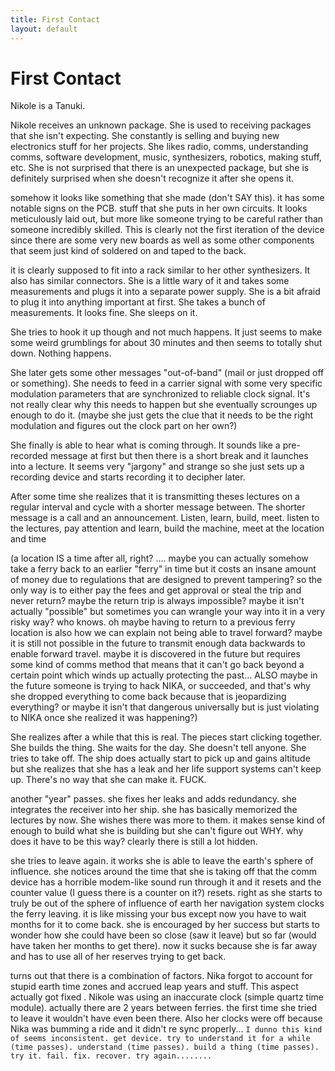 ```yaml
---
title: First Contact
layout: default
---
```


# First Contact

Nikole is a Tanuki.

Nikole receives an unknown package. She is used to receiving packages that she isn't expecting. She constantly is selling and buying new electronics stuff for her projects. She likes radio, comms, understanding comms, software development, music, synthesizers, robotics, making stuff, etc. She is not surprised that there is an unexpected package, but she is definitely surprised when she doesn't recognize it after she opens it. 

somehow it looks like something that she made (don't SAY this). it has some notable signs on the PCB. stuff that she puts in her own circuits. It looks meticulously laid out, but more like someone trying to be careful rather than someone incredibly skilled. This is clearly not the first iteration of the device since there are some very new boards as well as some other components that seem just kind of soldered on and taped to the back.

it is clearly supposed to fit into a rack similar to her other synthesizers. It also has similar connectors. She is a little wary of it and takes some measurements and plugs it into a separate power supply. She is a bit afraid to plug it into anything important at first. She takes a bunch of measurements. It looks fine. She sleeps on it.

She tries to hook it up though and not much happens. It just seems to make some weird grumblings for about 30 minutes and then seems to totally shut down. Nothing happens.

She later gets some other messages "out-of-band" (mail or just dropped off or something). She needs to feed in a carrier signal with some very specific modulation parameters that are synchronized to reliable clock signal. It's not really clear why this needs to happen but she eventually scrounges up enough to do it. (maybe she just gets the clue that it needs to be the right modulation and figures out the clock part on her own?)

She finally is able to hear what is coming through. It sounds like a pre-recorded message at first but then there is a short break and it launches into a lecture. It seems very "jargony" and strange so she just sets up a recording device and starts recording it to decipher later.

After some time she realizes that it is transmitting theses lectures on a regular interval and cycle with a shorter message between. The shorter message is a call and an announcement. Listen, learn, build, meet. listen to the lectures, pay attention and learn, build the machine, meet at the location and time 

(a location IS a time after all, right? .... maybe you can actually somehow take a ferry back to an earlier "ferry" in time but it costs an insane amount of money due to regulations that are designed to prevent tampering? so the only way is to either pay the fees and get approval or steal the trip and never return? maybe the return trip is always impossible? maybe it isn't actually "possible" but sometimes you can wrangle your way into it in a very risky way? who knows. oh maybe having to return to a previous ferry location is also how we can explain not being able to travel forward? maybe it is still not possible in the future to transmit enough data backwards to enable forward travel. maybe it is discovered in the future but requires some kind of comms method that means that it can't go back beyond a certain point which winds up actually protecting the past... ALSO maybe in the future someone is trying to hack NIKA, or succeeded, and that's why she dropped everything to come back because that is jeopardizing everything? or maybe it isn't that dangerous universally but is just violating to NIKA once she realized it was happening?)

She realizes after a while that this is real. The pieces start clicking together. She builds the thing. She waits for the day. She doesn't tell anyone. She tries to take off. The ship does actually start to pick up and gains altitude but she realizes that she has a leak and her life support systems can't keep up. There's no way that she can make it. FUCK.

another "year" passes. she fixes her leaks and adds redundancy. she integrates the receiver into her ship. she has basically memorized the lectures by now. She wishes there was more to them. it makes sense kind of enough to build what she is building but she can't figure out WHY. why does it have to be this way? clearly there is still a lot hidden.

she tries to leave again. it works she is able to leave the earth's sphere of influence. she notices around the time that she is taking off that the comm device has a horrible modem-like sound run through it and it resets and the counter value (I guess there is a counter on it?) resets. right as she starts to truly be out of the sphere of influence of earth her navigation system clocks the ferry leaving. it is like missing your bus except now you have to wait months for it to come back. she is encouraged by her success but starts to wonder how she could have been so close (saw it leave) but so far (would have taken her months to get there). now it sucks because she is far away and has to use all of her reserves trying to get back.

turns out that there is a combination of factors. Nika forgot to account for stupid earth time zones and accrued leap years and stuff. This aspect actually got fixed . Nikole was using an inaccurate clock (simple quartz time module). actually there are 2 years between ferries. the first time she tried to leave it wouldn't have even been there. Also her clocks were off because Nika was bumming a ride and it didn't re sync properly... `I dunno this kind of seems inconsistent. get device. try to understand it for a while (time passes). understand (time passes). build a thing (time passes). try it. fail. fix. recover. try again........`
